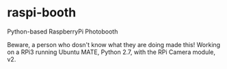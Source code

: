 # raspi-booth
Python-based RaspberryPi Photobooth

Beware, a person who dosn't know what they are doing made this!
Working on a RPi3 running Ubuntu MATE, Python 2.7, with the RPi Camera module, v2. 
